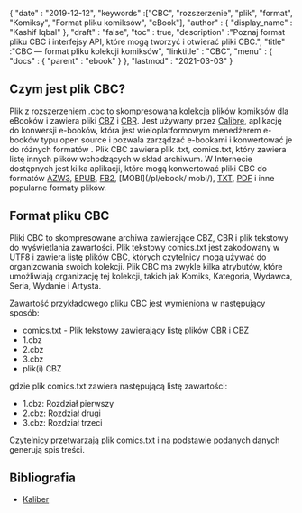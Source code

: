 {
  "date" : "2019-12-12",
  "keywords" :["CBC", "rozszerzenie", "plik", "format", "Komiksy", "Format pliku komiksów", "eBook"],
  "author" : {
    "display_name" : "Kashif Iqbal"
},
  "draft" : "false",
  "toc" : true,
  "description" :"Poznaj format pliku CBC i interfejsy API, które mogą tworzyć i otwierać pliki CBC.",
  "title" :"CBC — format pliku kolekcji komiksów",
  "linktitle" : "CBC",
  "menu" : {
    "docs" : {
      "parent" : "ebook"
}
},
  "lastmod" : "2021-03-03"
}

## Czym jest plik CBC?

Plik z rozszerzeniem .cbc to skompresowana kolekcja plików komiksów dla eBooków i zawiera pliki [CBZ](/pl/ebook/cbz/) i [CBR](/pl/ebook/cbr/). Jest używany przez [Calibre](https://calibre-ebook.com/), aplikację do konwersji e-booków, która jest wieloplatformowym menedżerem e-booków typu open source i pozwala zarządzać e-bookami i konwertować je do różnych formatów . Plik CBC zawiera plik .txt, comics.txt, który zawiera listę innych plików wchodzących w skład archiwum. W Internecie dostępnych jest kilka aplikacji, które mogą konwertować pliki CBC do formatów [AZW3](/pl/ebook/azw3/), [EPUB](/pl/ebook/epub/), [FB2](/pl/ebook/fb2/), [MOBI](/pl/ebook/ mobi/), [TXT](/pl/word-processing/txt/), [PDF](/pl/pdf/) i inne popularne formaty plików.

## Format pliku CBC

Pliki CBC to skompresowane archiwa zawierające CBZ, CBR i plik tekstowy do wyświetlania zawartości. Plik tekstowy comics.txt jest zakodowany w UTF8 i zawiera listę plików CBC, których czytelnicy mogą używać do organizowania swoich kolekcji. Plik CBC ma zwykle kilka atrybutów, które umożliwiają organizację tej kolekcji, takich jak Komiks, Kategoria, Wydawca, Seria, Wydanie i Artysta.

Zawartość przykładowego pliku CBC jest wymieniona w następujący sposób:

* comics.txt - Plik tekstowy zawierający listę plików CBR i CBZ
* 1.cbz
* 2.cbz
* 3.cbz
* plik(i) CBZ

gdzie plik comics.txt zawiera następującą listę zawartości:

* 1.cbz: Rozdział pierwszy
* 2.cbz: Rozdział drugi
* 3.cbz: Rozdział trzeci

Czytelnicy przetwarzają plik comics.txt i na podstawie podanych danych generują spis treści.

## Bibliografia

* [Kaliber](https://calibre-ebook.com/)

